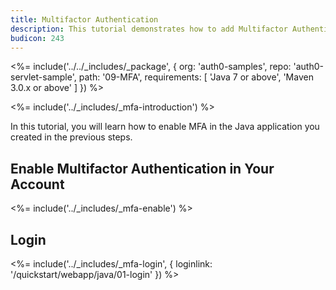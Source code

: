```yaml
---
title: Multifactor Authentication
description: This tutorial demonstrates how to add Multifactor Authentication to your Java web app with Auth0
budicon: 243
---
```


<%= include('../../_includes/_package', {
  org: 'auth0-samples',
  repo: 'auth0-servlet-sample',
  path: '09-MFA',
  requirements: [
    'Java 7 or above',
    'Maven 3.0.x or above'
  ]
}) %>

<%= include('../_includes/_mfa-introduction') %>

In this tutorial, you will learn how to enable MFA in the Java application you created in the previous steps.

## Enable Multifactor Authentication in Your Account

<%= include('../_includes/_mfa-enable') %>

## Login

<%= include('../_includes/_mfa-login', { loginlink: '/quickstart/webapp/java/01-login' }) %>
